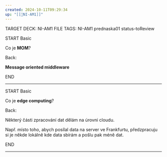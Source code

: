 ```yaml
---
created: 2024-10-11T09:29:34
up: "[[📖NI-AM1]]"
---
```


TARGET DECK: NI-AM1
FILE TAGS: NI-AM1 prednaska01 status-toReview

START
Basic

Co je **MOM**?

Back:

**Message oriented middleware**
<!--ID: 1728921214973-->
END

---


START
Basic

Co je **edge computing**?

Back:

Některý části zpracování dat dělám na úrovni cloudu.

<!-- ExampleStart -->
Např. místo toho, abych posílal data na server ve Frankfurtu, předzpracuju si je někde lokálně kde data sbírám a pošlu pak méně dat.
<!-- ExampleEnd -->
<!--ID: 1728921214975-->
END

---



